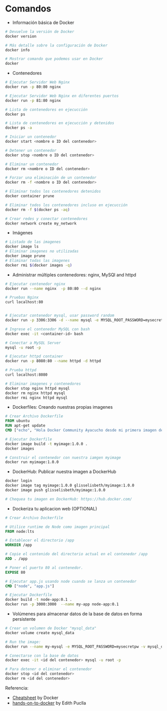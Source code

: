 # Comandos

- Información básica de Docker

```bash
# Devuelve la versión de Docker
docker version

# Más detalle sobre la configuración de Docker
docker info

# Mostrar comando que podemos usar en Docker
docker
```

- Contenedores

```bash
# Ejecutar Servidor Web Nginx
docker run -p 80:80 nginx

# Ejecutar Servidor Web Nginx en diferentes puertos
docker run -p 81:80 nginx

# Lista de contenedores en ejecucción
docker ps

# Lista de contenedores en ejecucción y detenidos
docker ps -a

# Iniciar un contenedor
docker start <nombre o ID del contenedor>

# Detener un contenedor 
docker stop <nombre o ID del contenedor>

# Eliminar un contenedor
docker rm <nombre o ID del contenedor>

# Forzar una eliminación de un contenedor
docker rm -f <nombre o ID del contenedor>

# Eliminar todos los contenedores detenidos
docker container prune

# Eliminar todos los contenedores incluso en ejecucción
docker rm -f $(docker ps -aq)

# Crear redes y conectar contenedores
docker network create my_network
```

- Imágenes

```bash
# Listado de las imagenes
docker image ls
# Eliminar imagenes no utilizadas
docker image prune
# Eliminar todas las imagenes
docker rmi $(docker images -q)
```

- Administrar múltiples contenedores: nginx, MySQl and httpd

```bash
# Ejecutar contenedor nginx
docker run --name nginx  -p 80:80 --d nginx

# Pruebas Nginx
curl localhost:80


# Ejecutar contenedor mysql, usar password random
docker run -p 3306:3306 -d --name mysql -e MYSQL_ROOT_PASSWORD=mysecretpw mysql

# Ingrese el contenedor MySQL con bash
docker exec -it <container-id> bash

# Conectar a MySQL Server
mysql -u root -p

# Ejecutar httpd container
docker run -p 8080:80 --name httpd -d httpd

# Prueba httpd
curl localhost:8080

# Eliminar imagenes y contenedores
docker stop nginx httpd mysql
docker rm nginx httpd mysql
docker rmi nginx httpd mysql
```

- Dockerfiles: Creando nuestras propias imagenes

```Dockerfile
# Crear Archivo Dockerfile
FROM ubuntu
RUN apt-get update
CMD ["echo", "Hola Docker Community Ayacucho desde mi primera imagen de Docker"]
```

```bash
# Ejecutar Dockerfile
docker image build -t myimage:1.0.0 .
docker images

# Construir el contenedor con nuestra iamgen myimage
docker run myimage:1.0.0
```

- DockerHub: Publicar nuestra imagen a DockerHub

```bash
docker login
docker image tag myimage:1.0.0 glisselisbeth/myimage:1.0.0
docker image push glisselisbeth/myimage:1.0.0

# Chequea tu imagen en DockerHub: https://hub.docker.com/
```

- Dockeriza tu aplicacion web (OPTIONAL)

```Dockerfile
# Crear Archivo Dockerfile

# Utilice runtime de Node como imagen principal
FROM node:lts

# Establecer el directorio /app
WORKDIR /app

# Copie el contenido del directorio actual en el contenedor /app
ADD . /app

# Poner el puerto 80 al contenedor.
EXPOSE 80

# Ejecutar app.js usando node cuando se lanza un contenedor
CMD ["node", "app.js"]
```

```bash
# Ejecutar Dockerfile
docker build -t node-app:0.1 .
docker run -p 3000:3000  --name my-app node-app:0.1
```

- Volúmenes para almacenar datos de la base de datos en forma persistente

```bash
# Crear un volumen de Docker "mysql_data"
docker volume create mysql_data

# Run the image:
docker run --name my-mysql -e MYSQL_ROOT_PASSWORD=mysecretpw -v mysql_data:/var/lib/mysql -d mysql:latest

# Conectarse con la base de datos
docker exec -it <id del contenedor> mysql -u root -p

# Para detener o eliminar el contenedor
docker stop <id del contenedor>
docker rm <id del contenedor>
```

Referencia: 
- [Cheatsheet](https://docs.docker.com/get-started/docker_cheatsheet.pdf) by Docker
- [hands-on-to-docker](https://github.com/edithturn/hands-on-to-docker) by Edith Puclla
